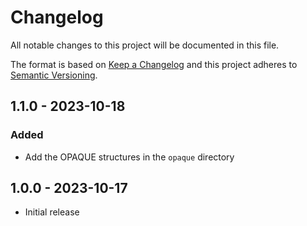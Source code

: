 # Changelog
All notable changes to this project will be documented in this file.

The format is based on [Keep a Changelog](http://keepachangelog.com/en/1.0.0/)
and this project adheres to [Semantic Versioning](http://semver.org/spec/v2.0.0.html).

## 1.1.0 - 2023-10-18

### Added

- Add the OPAQUE structures in the `opaque` directory

## 1.0.0 - 2023-10-17

- Initial release